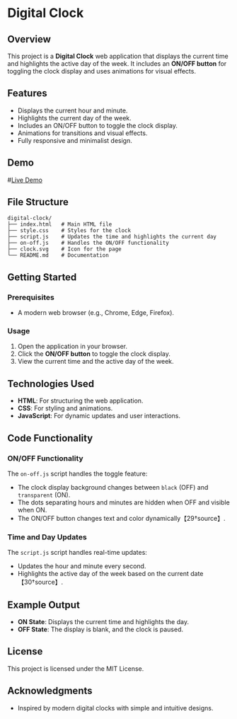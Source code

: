 # Digital Clock

## Overview
This project is a **Digital Clock** web application that displays the current time and highlights the active day of the week. It includes an **ON/OFF button** for toggling the clock display and uses animations for visual effects.

## Features
- Displays the current hour and minute.
- Highlights the current day of the week.
- Includes an ON/OFF button to toggle the clock display.
- Animations for transitions and visual effects.
- Fully responsive and minimalist design.

## Demo
#[Live Demo](https://dctime.netlify.app/)

## File Structure
```
digital-clock/
├── index.html   # Main HTML file
├── style.css    # Styles for the clock
├── script.js    # Updates the time and highlights the current day
├── on-off.js    # Handles the ON/OFF functionality
├── clock.svg    # Icon for the page
└── README.md    # Documentation
```

## Getting Started

### Prerequisites
- A modern web browser (e.g., Chrome, Edge, Firefox).

### Usage
1. Open the application in your browser.
2. Click the **ON/OFF button** to toggle the clock display.
3. View the current time and the active day of the week.

## Technologies Used
- **HTML**: For structuring the web application.
- **CSS**: For styling and animations.
- **JavaScript**: For dynamic updates and user interactions.

## Code Functionality

### ON/OFF Functionality
The `on-off.js` script handles the toggle feature:
- The clock display background changes between `black` (OFF) and `transparent` (ON).
- The dots separating hours and minutes are hidden when OFF and visible when ON.
- The ON/OFF button changes text and color dynamically【29†source】.

### Time and Day Updates
The `script.js` script handles real-time updates:
- Updates the hour and minute every second.
- Highlights the active day of the week based on the current date【30†source】.

## Example Output
- **ON State**: Displays the current time and highlights the day.
- **OFF State**: The display is blank, and the clock is paused.

## License
This project is licensed under the MIT License.

## Acknowledgments
- Inspired by modern digital clocks with simple and intuitive designs.

